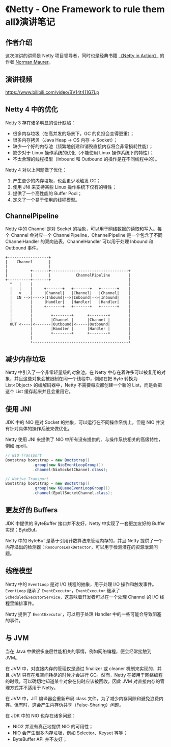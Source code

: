 # 《Netty - One Framework to rule them all》演讲笔记

## 作者介绍

这次演讲的讲师是 Netty 项目领导者，同时也是经典书籍 [《Netty in Action》](https://book.douban.com/subject/24700704/) 的作者 [Norman Maurer](https://github.com/normanmaurer)。

## 演讲视频

https://www.bilibili.com/video/BV14t411G7Lp

## Netty 4 中的优化

Netty 3 存在诸多明显的设计缺陷：

- 很多内存垃圾（在高并发的场景下，GC 的负担会变得更重）；
- 很多内存拷贝（Java Heap -> OS 内存 -> Socket）；
- 缺少一个好的内存池（频繁地创建和销毁直接内存将会非常损耗性能）；
- 缺少对于 Linux 操作系统的优化（不能使用 Linux 操作系统下的特性）；
- 不太合理的线程模型（Inbound 和 Outbound 的操作是在不同线程中的）。

Netty 4 对以上问题做了优化：

1. 产生更少的内存垃圾，也会更少地触发 GC；
2. 使用 JNI 来支持某些 Linux 操作系统下仅有的特性；
3. 提供了一个高性能的 Buffer Pool；
4. 定义了一个易于使用的线程模型。

## ChannelPipeline

Netty 中的 Channel 是对 Socket 的抽象，可以用于网络数据的读取和写入。每个 Channel 会对应一个 ChannelPipeline，ChannelPipeline 是一个包含了不同 ChannelHandler 的双向链表，ChannelHandler 可以用于处理 Inbound 和 Outbound 事件。

```plain text
+------------------+
|    Channel       |
|                  |
|          +-------+----------------------------------+
|          |       |           ChannelPipeline        |
+----------+-------+                                  |
  ^   |    |                                          |
  |   |    |     +-------+   +-------+   +-------+    |
  |   v    |     |Channel|   |Channel|   |Channel|    |
  |  IN -->|---->|Inbound|-->|Inbound|-->|Inbound|    |
  |        |     |Handler|   |Handler|   |Handler|    |
  |        |     +-------+   +-------+   +-------+    |
  |        |                                          |
  |        |        +--------+      +--------+        |
  |        |        |Channel |      |Channel |        |
  OUT <----|<-------|Outbound|<-----|Outbound|        |
           |        |Handler |      |Handler |        |
           |        +--------+      +--------+        |
           |                                          |
           +------------------------------------------+
```

## 减少内存垃圾

Netty 中引入了一个非常轻量级的对象池。在 Netty 中存在着许多可以被复用的对象，并且这些对象会被限制在同一个线程中，例如在把 Byte 转换为 List\<Object\> 的编解码器中，Netty 不需要每次都创建一个新的 List，而是会把这个 List 缓存起来并且会重用它。

## 使用 JNI

JDK 中的 NIO 是对 Socket 的抽象，可以运行在不同操作系统上，但是 NIO 并没有针对具体的操作系统来做优化。

Netty 使用 JNI 来提供了 NIO 中所有没有提供的、与操作系统相关的高级特性，例如 epoll。

```java
// NIO Transport
Bootstrap bootstrap = new Bootstrap()
            .group(new NioEventLoopGroup())
            .channel(NioSocketChannel.class);

// Native Transport
Bootstrap bootstrap = new Bootstrap()
            .group(new KQueueEventLoopGroup())
            .channel(EpollSocketChannel.class);
```

## 更友好的 Buffers

JDK 中提供的 ByteBuffer 接口并不友好，Netty 中实现了一套更加友好的 Buffer 实现：ByteBuf。

Netty 中的 ByteBuf 是基于引用计数算法来管理内存的，并且 Netty 提供了一个内存溢出的检测器：`ResourceLeakDetector`，可以用于检测潜在的资源泄漏问题。

## 线程模型

Netty 中的 `EventLoop` 是对 I/O 线程的抽象，用于处理 I/O 操作和触发事件。`EventLoop` 继承了 `EventExecutor`，`EventExecutor` 继承了 `ScheduledExecutorService`，这意味着开发者可以在一个处理 Channel 的 I/O 线程里编排事件。

Netty 提供了 `EventExecutor`，可以用于处理 Handler 中的一些可能会导致阻塞的事件。

## 与 JVM

当在 Java 中做很多底层性能相关的事情，例如网络编程，便会经常接触到 JVM。

在 JVM 中，对直接内存的管理仅是通过 finalizer 或 cleaner 机制来实现的，并且 JVM 只有在堆空间耗尽的时候才会进行 GC。然而，Netty 在被用于网络编程的时候，可以确切地知道某个对象在何时应该被回收，因此 JVM 对直接内存的管理方式并不适用于 Netty。

在 JVM 中，JIT 编译器会重新布局 class 文件，为了减少内存间隙和避免浪费内存。但有时，这会产生内存伪共享（False-Sharing）问题。

在 JDK 中的 NIO 也存在诸多问题：

- NIO2 并没有真正地提供 NIO 的可用性；
- NIO 会产生很多内存垃圾，例如 Selector、Keyset 等等；
- ByteBuffer API 并不友好；
